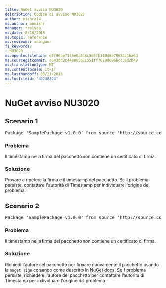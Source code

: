 ```yaml
---
title: NuGet avviso NU3020
description: Codice di avviso NU3020
author: mishra14
ms.author: anmishr
manager: rrelyea
ms.date: 8/16/2018
ms.topic: reference
ms.reviewer: anangaur
f1_keywords:
- NU3020
ms.openlocfilehash: e7f96ae71f6e0a5d8c505fb11048e78654a4ba6d
ms.sourcegitcommit: c643dd2c44e085601551ff7079d696bcc3ad2b49
ms.translationtype: MT
ms.contentlocale: it-IT
ms.lasthandoff: 08/21/2018
ms.locfileid: "40248324"
---
```

# <a name="nuget-warning-nu3020"></a>NuGet avviso NU3020

## <a name="scenario-1"></a>Scenario 1

<pre>Package 'SamplePackage v1.0.0' from source 'http://source.com/index.json': The timestamp does not have a signing certificate.</pre>

### <a name="issue"></a>Problema

Il timestamp nella firma del pacchetto non contiene un certificato di firma.


### <a name="solution"></a>Soluzione

Provare a ripetere la firma e il timestamp del pacchetto. Se il problema persiste, contattare l'autorità di Timestamp per individuare l'origine del problema.



## <a name="scenario-2"></a>Scenario 2

<pre>Package 'SamplePackage v1.0.0' from source 'http://source.com/index.json': The primary signature's timestamp does not have a signing certificate.</pre>

### <a name="issue"></a>Problema

Il timestamp nella firma del pacchetto non contiene un certificato di firma.


### <a name="solution"></a>Soluzione

Richiedi l'autore del pacchetto per firmare nuovamente il pacchetto usando la `nuget sign` comando come descritto in [NuGet docs](https://docs.microsoft.com/en-us/nuget/create-packages/sign-a-package). Se il problema persiste, richiedere l'autore del pacchetto per contattare l'autorità di Timestamp per individuare l'origine del problema.


